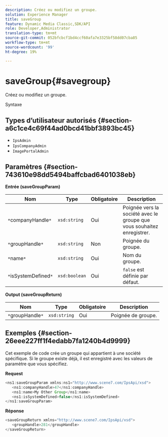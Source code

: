 ```yaml
---
description: Créez ou modifiez un groupe.
solution: Experience Manager
title: saveGroup
feature: Dynamic Media Classic,SDK/API
role: Developer,Administrator
translation-type: tm+mt
source-git-commit: 052bfcbcf1bd4ccf60afa7e3325bf58dd07cba85
workflow-type: tm+mt
source-wordcount: '99'
ht-degree: 19%

---
```



# saveGroup{#savegroup}

Créez ou modifiez un groupe.

Syntaxe

## Types d’utilisateur autorisés {#section-a6c1ce4c69f44ad0bcd41bbf3893bc45}

* `IpsAdmin`
* `IpsCompanyAdmin`
* `ImagePortalAdmin`

## Paramètres {#section-743610e98dd5494baffcbad6401038eb}

**Entrée (saveGroupParam)**

| Nom | Type | Obligatoire | Description |
|---|---|---|---|
| `*`companyHandle`*` | `xsd:string` | Oui | Poignée vers la société avec le groupe que vous souhaitez enregistrer. |
| `*`groupHandle`*` | `xsd:string` | Non | Poignée du groupe. |
| `*`name`*` | `xsd:string` | Oui | Nom du groupe. |
| `*`isSystemDefined`*` | `xsd:boolean` | Oui | `false` est définie par défaut. |

**Output (saveGroupReturn)**

| Nom | Type | Obligatoire | Description |
|---|---|---|---|
| `*`groupHandle`*` | `xsd:string` | Oui | Poignée de groupe. |

## Exemples {#section-26eee227ff1f4edabb7fa1240b4d9999}

Cet exemple de code crée un groupe qui appartient à une société spécifique. Si le groupe existe déjà, il est enregistré avec les valeurs de paramètre que vous spécifiez.

**Request**

```java
<ns1:saveGroupParam xmlns:ns1="http://www.scene7.com/IpsApi/xsd">
   <ns1:companyHandle>47</ns1:companyHandle>
   <ns1:name>My Other Group</ns1:name>
   <ns1:isSystemDefined>false</ns1:isSystemDefined>
</ns1:saveGroupParam>
```

**Réponse**

```java
<saveGroupReturn xmlns="http://www.scene7.com/IpsApi/xsd">
   <groupHandle>281</groupHandle>
</saveGroupReturn>
```

